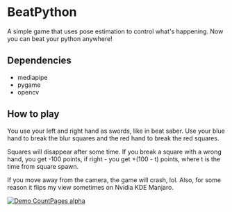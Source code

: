# BeatPython

A simple game that uses pose estimation to control what's happening. Now you can
beat your python anywhere!

## Dependencies
- mediapipe
- pygame
- opencv

## How to play
You use your left and right hand as swords, like in beat saber. Use your blue
hand to break the blur squares and the red hand to break the red squares.

Squares will disappear after some time. If you break a square with a wrong hand,
you get -100 points, if right - you get +(100 - t) points, where t is the time 
from square spawn.

If you move away from the camera, the game will crash, lol. Also, for some reason
it flips my view sometimes on Nvidia KDE Manjaro.

[![Demo CountPages alpha](https://chameleon-lizard.ru/p/game.gif)](https://chameleon-lizard.ru/p/game.gif)
